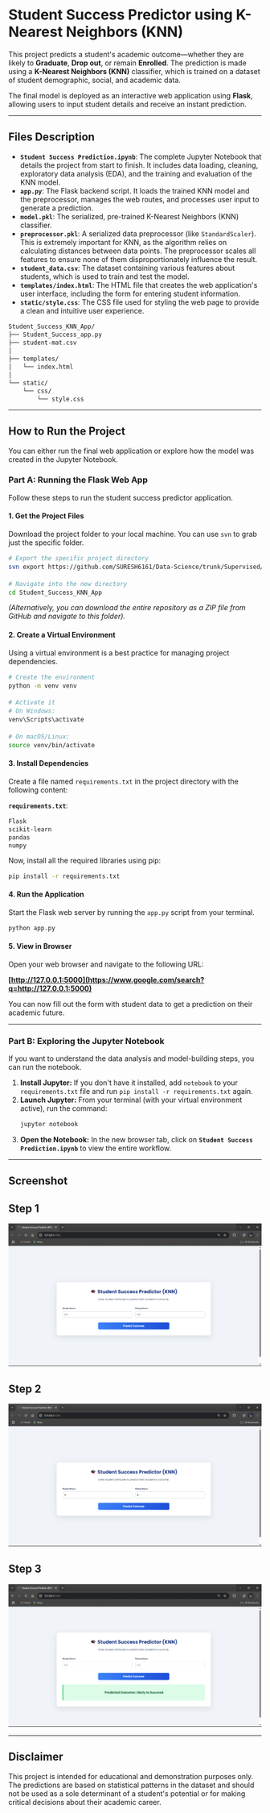 
# Student Success Predictor using K-Nearest Neighbors (KNN)

This project predicts a student's academic outcome—whether they are likely to **Graduate**, **Drop out**, or remain **Enrolled**. The prediction is made using a **K-Nearest Neighbors (KNN)** classifier, which is trained on a dataset of student demographic, social, and academic data.

The final model is deployed as an interactive web application using **Flask**, allowing users to input student details and receive an instant prediction.

-----

## Files Description

  * **`Student Success Prediction.ipynb`**: The complete Jupyter Notebook that details the project from start to finish. It includes data loading, cleaning, exploratory data analysis (EDA), and the training and evaluation of the KNN model.
  * **`app.py`**: The Flask backend script. It loads the trained KNN model and the preprocessor, manages the web routes, and processes user input to generate a prediction.
  * **`model.pkl`**: The serialized, pre-trained K-Nearest Neighbors (KNN) classifier.
  * **`preprocessor.pkl`**: A serialized data preprocessor (like `StandardScaler`). This is extremely important for KNN, as the algorithm relies on calculating distances between data points. The preprocessor scales all features to ensure none of them disproportionately influence the result.
  * **`student_data.csv`**: The dataset containing various features about students, which is used to train and test the model.
  * **`templates/index.html`**: The HTML file that creates the web application's user interface, including the form for entering student information.
  * **`static/style.css`**: The CSS file used for styling the web page to provide a clean and intuitive user experience.
```
Student_Success_KNN_App/
├── Student_Success_app.py
├── student-mat.csv
│
├── templates/
│   └── index.html
│
└── static/
    └── css/
        └── style.css
```

-----

## How to Run the Project

You can either run the final web application or explore how the model was created in the Jupyter Notebook.

### Part A: Running the Flask Web App

Follow these steps to run the student success predictor application.

#### 1\. Get the Project Files

Download the project folder to your local machine. You can use `svn` to grab just the specific folder.

```bash
# Export the specific project directory
svn export https://github.com/SURESH6161/Data-Science/trunk/Supervised/Student_Success_KNN_App

# Navigate into the new directory
cd Student_Success_KNN_App
```

*(Alternatively, you can download the entire repository as a ZIP file from GitHub and navigate to this folder).*

#### 2\. Create a Virtual Environment

Using a virtual environment is a best practice for managing project dependencies.

```bash
# Create the environment
python -m venv venv

# Activate it
# On Windows:
venv\Scripts\activate

# On macOS/Linux:
source venv/bin/activate
```

#### 3\. Install Dependencies

Create a file named `requirements.txt` in the project directory with the following content:

**`requirements.txt`**:

```
Flask
scikit-learn
pandas
numpy
```

Now, install all the required libraries using pip:

```bash
pip install -r requirements.txt
```

#### 4\. Run the Application

Start the Flask web server by running the `app.py` script from your terminal.

```bash
python app.py
```

#### 5\. View in Browser

Open your web browser and navigate to the following URL:

**[http://127.0.0.1:5000](https://www.google.com/search?q=http://127.0.0.1:5000)**

You can now fill out the form with student data to get a prediction on their academic future.

-----

### Part B: Exploring the Jupyter Notebook

If you want to understand the data analysis and model-building steps, you can run the notebook.

1.  **Install Jupyter:** If you don't have it installed, add `notebook` to your `requirements.txt` file and run `pip install -r requirements.txt` again.
2.  **Launch Jupyter:** From your terminal (with your virtual environment active), run the command:
    ```bash
    jupyter notebook
    ```
3.  **Open the Notebook:** In the new browser tab, click on **`Student Success Prediction.ipynb`** to view the entire workflow.

-----

## Screenshot

## Step 1
![General interface](img1.png)
## Step 2
![Filling in the details](img2.png)
## Step 3
![Final predicted result](img3.png)

-----

## Disclaimer

This project is intended for educational and demonstration purposes only. The predictions are based on statistical patterns in the dataset and should not be used as a sole determinant of a student's potential or for making critical decisions about their academic career.
